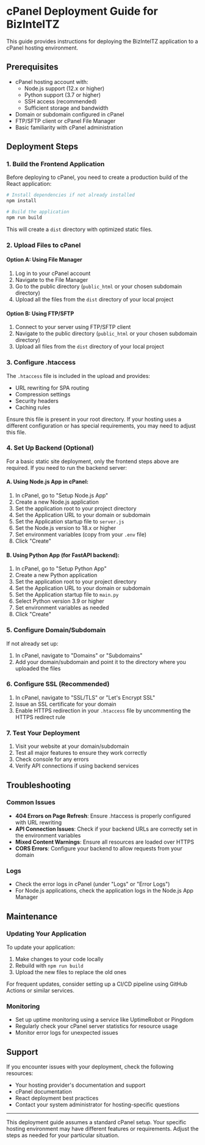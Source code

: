 # cPanel Deployment Guide for BizIntelTZ

This guide provides instructions for deploying the BizIntelTZ application to a cPanel hosting environment.

## Prerequisites

- cPanel hosting account with:
  - Node.js support (12.x or higher)
  - Python support (3.7 or higher)
  - SSH access (recommended)
  - Sufficient storage and bandwidth
- Domain or subdomain configured in cPanel
- FTP/SFTP client or cPanel File Manager
- Basic familiarity with cPanel administration

## Deployment Steps

### 1. Build the Frontend Application

Before deploying to cPanel, you need to create a production build of the React application:

```bash
# Install dependencies if not already installed
npm install

# Build the application
npm run build
```

This will create a `dist` directory with optimized static files.

### 2. Upload Files to cPanel

#### Option A: Using File Manager

1. Log in to your cPanel account
2. Navigate to the File Manager
3. Go to the public directory (`public_html` or your chosen subdomain directory)
4. Upload all the files from the `dist` directory of your local project

#### Option B: Using FTP/SFTP

1. Connect to your server using FTP/SFTP client
2. Navigate to the public directory (`public_html` or your chosen subdomain directory)
3. Upload all files from the `dist` directory of your local project

### 3. Configure .htaccess

The `.htaccess` file is included in the upload and provides:

- URL rewriting for SPA routing
- Compression settings
- Security headers
- Caching rules

Ensure this file is present in your root directory. If your hosting uses a different configuration or has special requirements, you may need to adjust this file.

### 4. Set Up Backend (Optional)

For a basic static site deployment, only the frontend steps above are required. If you need to run the backend server:

#### A. Using Node.js App in cPanel:

1. In cPanel, go to "Setup Node.js App"
2. Create a new Node.js application
3. Set the application root to your project directory
4. Set the Application URL to your domain or subdomain
5. Set the Application startup file to `server.js`
6. Set the Node.js version to 18.x or higher
7. Set environment variables (copy from your `.env` file)
8. Click "Create"

#### B. Using Python App (for FastAPI backend):

1. In cPanel, go to "Setup Python App"
2. Create a new Python application
3. Set the application root to your project directory
4. Set the Application URL to your domain or subdomain
5. Set the Application startup file to `main.py`
6. Select Python version 3.9 or higher
7. Set environment variables as needed
8. Click "Create"

### 5. Configure Domain/Subdomain

If not already set up:

1. In cPanel, navigate to "Domains" or "Subdomains"
2. Add your domain/subdomain and point it to the directory where you uploaded the files

### 6. Configure SSL (Recommended)

1. In cPanel, navigate to "SSL/TLS" or "Let's Encrypt SSL"
2. Issue an SSL certificate for your domain
3. Enable HTTPS redirection in your `.htaccess` file by uncommenting the HTTPS redirect rule

### 7. Test Your Deployment

1. Visit your website at your domain/subdomain
2. Test all major features to ensure they work correctly
3. Check console for any errors
4. Verify API connections if using backend services

## Troubleshooting

### Common Issues

- **404 Errors on Page Refresh**: Ensure .htaccess is properly configured with URL rewriting
- **API Connection Issues**: Check if your backend URLs are correctly set in the environment variables
- **Mixed Content Warnings**: Ensure all resources are loaded over HTTPS
- **CORS Errors**: Configure your backend to allow requests from your domain

### Logs

- Check the error logs in cPanel (under "Logs" or "Error Logs")
- For Node.js applications, check the application logs in the Node.js App Manager

## Maintenance

### Updating Your Application

To update your application:

1. Make changes to your code locally
2. Rebuild with `npm run build`
3. Upload the new files to replace the old ones

For frequent updates, consider setting up a CI/CD pipeline using GitHub Actions or similar services.

### Monitoring

- Set up uptime monitoring using a service like UptimeRobot or Pingdom
- Regularly check your cPanel server statistics for resource usage
- Monitor error logs for unexpected issues

## Support

If you encounter issues with your deployment, check the following resources:

- Your hosting provider's documentation and support
- cPanel documentation
- React deployment best practices
- Contact your system administrator for hosting-specific questions

---

This deployment guide assumes a standard cPanel setup. Your specific hosting environment may have different features or requirements. Adjust the steps as needed for your particular situation.